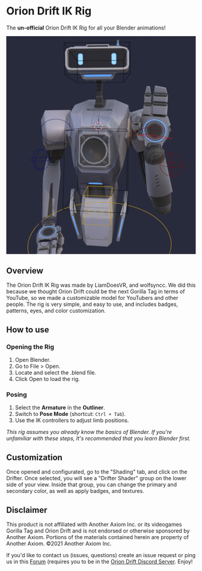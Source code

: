 # Orion Drift IK Rig
The **un-official** Orion Drift IK Rig for all your Blender animations!

![Preview of the model](https://raw.githubusercontent.com/liamdoesvr/OrionDriftIKRig/refs/heads/main/drifterpreview.PNG)

## Overview
The Orion Drift IK Rig was made by LiamDoesVR, and wolfsyncc. We did this because we thought Orion Drift could be the next Gorilla Tag in terms of YouTube, so we made a customizable model for YouTubers and other people. The rig is very simple, and easy to use, and includes badges, patterns, eyes, and color customization.

## How to use
### Opening the Rig

1. Open Blender.
2. Go to File > Open.
3. Locate and select the .blend file.
4. Click Open to load the rig.

### Posing  
1. Select the **Armature** in the **Outliner**.  
2. Switch to **Pose Mode** (shortcut: `Ctrl + Tab`).  
3. Use the IK controllers to adjust limb positions.

*This rig assumes you already know the basics of Blender. If you're unfamiliar with these steps, It's recommended that you learn Blender first.*


## Customization
Once opened and configurated, go to the "Shading" tab, and click on the Drifter. Once selected, you will see a "Drifter Shader" group on the lower side of your view. Inside that group, you can change the primary and secondary color, as well as apply badges, and textures.

## Disclaimer
This product is not affiliated with Another Axiom Inc. or its videogames Gorilla Tag and Orion Drift and is not endorsed or otherwise sponsored by Another Axiom. 
Portions of the materials contained herein are property of Another Axiom. ©2021 Another Axiom Inc.

If you'd like to contact us (issues, questions) create an issue request or ping us in this [Forum](https://discord.com/channels/1092928496474521700/1349882050580316220) (requires you to be in the [Orion Drift Discord Server](https://discord.com/invite/oriondrift). Enjoy!
